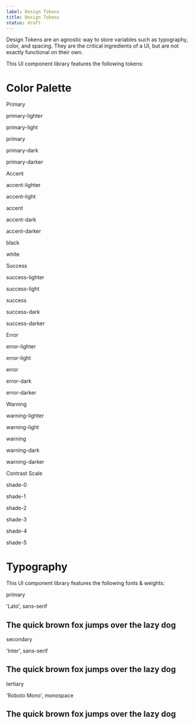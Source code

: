 ```yaml
---
label: Design Tokens
title: Design Tokens
status: draft
---
```


<p>Design Tokens are an agnostic way to store variables such as typography, color, and spacing. They are the critical ingredients of a UI, but are not exactly functional on their own.</p>
<p>This UI component library features the following tokens:</p>

<h1 class="padding-top-md">Color Palette</h1>
<div class="grid gap-lg">
  <div>
    <p class="margin-bottom-xs text-md">Primary</p>
    <div class="grid  ">
      <div class="col">
        <div class="bg-primary-lighter height-xxl"></div>
      </div>
      <div class="col">
        <div class="bg-primary-light height-xxl"></div>
      </div>
      <div class="col">
        <div class="bg-primary height-xxl"></div>
      </div>
      <div class="col">
        <div class="bg-primary-dark height-xxl"></div>
      </div>
      <div class="col">
        <div class="bg-primary-darker height-xxl"></div>
      </div>
    </div>
    <div class="grid padding-top-xxs display@sm">
      <div class="col text-center">
        <p class="text-base style-guide__code padding-x-xxxs">
          primary-lighter
        </p>
      </div>
      <div class="col text-center">
        <p class="text-base style-guide__code padding-x-xxxs">
          primary-light
        </p>
      </div>
      <div class="col text-center">
        <p class="text-base style-guide__code padding-x-xxxs">
          primary
        </p>
      </div>
      <div class="col text-center">
        <p class="text-base style-guide__code padding-x-xxxs">
          primary-dark
        </p>
      </div>
      <div class="col text-center">
        <p class="text-base style-guide__code padding-x-xxxs">
          primary-darker
        </p>
      </div>
    </div>
  </div>
  <div>
    <p class="margin-bottom-xs text-md">Accent</p>
    <div class="grid  ">
      <div class="col">
        <div class="bg-accent-lighter height-xxl"></div>
      </div>
      <div class="col">
        <div class="bg-accent-light height-xxl"></div>
      </div>
      <div class="col">
        <div class="bg-accent height-xxl"></div>
      </div>
      <div class="col">
        <div class="bg-accent-dark height-xxl"></div>
      </div>
      <div class="col">
        <div class="bg-accent-darker height-xxl"></div>
      </div>
    </div>
    <div class="grid padding-top-xxs display@sm">
      <div class="col text-center">
        <p class="text-base style-guide__code padding-x-xxxs">
          accent-lighter
        </p>
      </div>
      <div class="col text-center">
        <p class="text-base style-guide__code padding-x-xxxs">
          accent-light
        </p>
      </div>
      <div class="col text-center">
        <p class="text-base style-guide__code padding-x-xxxs">
          accent
        </p>
      </div>
      <div class="col text-center">
        <p class="text-base style-guide__code padding-x-xxxs">
          accent-dark
        </p>
      </div>
      <div class="col text-center">
        <p class="text-base style-guide__code padding-x-xxxs">
          accent-darker
        </p>
      </div>
    </div>
  </div>
  <div>
    <div class="grid padding-top-xxs">
      <div class="col">
        <div class="height-xxl bg-black  "></div>
        <div class="padding-top-xxs display@sm">
          <p class="text-center text-base style-guide__code padding-x-xxxs">
            black
          </p>
        </div>
      </div>
      <div class="col">
        <div class="height-xxl bg-white"></div>
        <div class="padding-top-xxs display@sm">
          <p class="text-center text-base style-guide__code padding-x-xxxs">
            white
          </p>
        </div>
      </div>
    </div>
  </div>
  <div>
    <p class="margin-bottom-xs text-md">Success</p>
    <div class="grid">
      <div class="col">
        <div class="bg-success-lighter height-xxl"></div>
      </div>
      <div class="col">
        <div class="bg-success-light height-xxl"></div>
      </div>
      <div class="col">
        <div class="bg-success height-xxl"></div>
      </div>
      <div class="col">
        <div class="bg-success-dark height-xxl"></div>
      </div>
      <div class="col">
        <div class="bg-success-darker height-xxl"></div>
      </div>
    </div>
    <div class="grid padding-top-xxs display@sm">
      <div class="col text-center">
        <p class="text-base style-guide__code padding-x-xxxs">
          success-lighter
        </p>
      </div>
      <div class="col text-center">
        <p class="text-base style-guide__code padding-x-xxxs">
          success-light
        </p>
      </div>
      <div class="col text-center">
        <p class="text-base style-guide__code padding-x-xxxs">
          success
        </p>
      </div>
      <div class="col text-center">
        <p class="text-base style-guide__code padding-x-xxxs">
          success-dark
        </p>
      </div>
      <div class="col text-center">
        <p class="text-base style-guide__code padding-x-xxxs">
          success-darker
        </p>
      </div>
    </div>
  </div>
  <div>
    <p class="margin-bottom-xs text-md">Error</p>
    <div class="grid  ">
      <div class="col">
        <div class="bg-error-lighter height-xxl"></div>
      </div>
      <div class="col">
        <div class="bg-error-light height-xxl"></div>
      </div>
      <div class="col">
        <div class="bg-error height-xxl"></div>
      </div>
      <div class="col">
        <div class="bg-error-dark height-xxl"></div>
      </div>
      <div class="col">
        <div class="bg-error-darker height-xxl"></div>
      </div>
    </div>
    <div class="grid padding-top-xxs display@sm">
      <div class="col text-center">
        <p class="text-base style-guide__code padding-x-xxxs">
          error-lighter
        </p>
      </div>
      <div class="col text-center">
        <p class="text-base style-guide__code padding-x-xxxs">
          error-light
        </p>
      </div>
      <div class="col text-center">
        <p class="text-base style-guide__code padding-x-xxxs">
          error
        </p>
      </div>
      <div class="col text-center">
        <p class="text-base style-guide__code padding-x-xxxs">
          error-dark
        </p>
      </div>
      <div class="col text-center">
        <p class="text-base style-guide__code padding-x-xxxs">
          error-darker
        </p>
      </div>
    </div>
  </div>
  <div>
    <p class="margin-bottom-xs text-md">Warning</p>
    <div class="grid  ">
      <div class="col">
        <div class="bg-warning-lighter height-xxl"></div>
      </div>
      <div class="col">
        <div class="bg-warning-light height-xxl"></div>
      </div>
      <div class="col">
        <div class="bg-warning height-xxl"></div>
      </div>
      <div class="col">
        <div class="bg-warning-dark height-xxl"></div>
      </div>
      <div class="col">
        <div class="bg-warning-darker height-xxl"></div>
      </div>
    </div>
    <div class="grid padding-top-xxs display@sm">
      <div class="col text-center">
        <p class="text-base style-guide__code padding-x-xxxs">
          warning-lighter
        </p>
      </div>
      <div class="col text-center">
        <p class="text-base style-guide__code padding-x-xxxs">
          warning-light
        </p>
      </div>
      <div class="col text-center">
        <p class="text-base style-guide__code padding-x-xxxs">
          warning
        </p>
      </div>
      <div class="col text-center">
        <p class="text-base style-guide__code padding-x-xxxs">
          warning-dark
        </p>
      </div>
      <div class="col text-center">
        <p class="text-base style-guide__code padding-x-xxxs">
          warning-darker
        </p>
      </div>
    </div>
  </div>
  <div>
    <p class="margin-bottom-xs text-md">Contrast Scale</p>
    <div class="grid  ">
      <div class="col"><div class="bg height-xxl"></div></div>
      <div class="col">
        <div class="bg-contrast-lower height-xxl"></div>
      </div>
      <div class="col">
        <div class="bg-contrast-low height-xxl"></div>
      </div>
      <div class="col">
        <div class="bg-contrast-medium height-xxl"></div>
      </div>
      <div class="col">
        <div class="bg-contrast-high height-xxl"></div>
      </div>
      <div class="col">
        <div class="bg-contrast-higher height-xxl"></div>
      </div>
    </div>
    <div class="grid padding-top-xxs display@sm">
      <div class="col text-center">
        <p class="text-base style-guide__code padding-x-xxxs">
          shade-0
        </p>
      </div>
      <div class="col text-center">
        <p class="text-base style-guide__code padding-x-xxxs">
          shade-1
        </p>
      </div>
      <div class="col text-center">
        <p class="text-base style-guide__code padding-x-xxxs">
          shade-2
        </p>
      </div>
      <div class="col text-center">
        <p class="text-base style-guide__code padding-x-xxxs">
          shade-3
        </p>
      </div>
      <div class="col text-center">
        <p class="text-base style-guide__code padding-x-xxxs">
          shade-4
        </p>
      </div>
      <div class="col text-center">
        <p class="text-base style-guide__code padding-x-xxxs">
          shade-5
        </p>
      </div>
    </div>
  </div>
</div>

<h1 class="padding-top-md">Typography</h1>
<p>This UI component library features the following fonts & weights:</p>
<div>
  <div class="padding-y-sm border-top border-bottom ">
    <div class="text-base margin-bottom-sm flex justify-between">
      <p class="style-guide__code">primary</p>
      <p class="color-contrast-medium margin-left-md">
        'Lato', sans-serif
      </p>
    </div>
    <h2 class="font-primary">
      The quick brown fox jumps over the lazy dog
    </h2>
  </div>
  <div class="padding-y-sm border-bottom ">
    <div class="text-base margin-bottom-sm flex justify-between">
      <p class="style-guide__code">secondary</p>
      <p class="color-contrast-medium margin-left-md">
        'Inter', sans-serif
      </p>
    </div>
    <h2 class="font-secondary">
      The quick brown fox jumps over the lazy dog
    </h2>
  </div>
  <div class="padding-y-sm border-bottom ">
    <div class="text-base margin-bottom-sm flex justify-between">
      <p class="style-guide__code">tertiary</p>
      <p class="color-contrast-medium margin-left-md">
        'Roboto Mono', monospace
      </p>
    </div>
    <h2 class="font-tertiary">
      The quick brown fox jumps over the lazy dog
    </h2>
  </div>
</div>

<!--
<h2>Iconography</h2>
<p>Detail any icon fonts or libraries used within this UI component library...</p>

<h2>Variables</h2>
<p>Detail any other variables and their values used within this UI component library...</p>
-->

